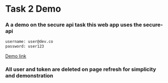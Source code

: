 # Task 2 Demo

### A a demo on the secure api task this web app uses the secure-api

```sh
username: user@dev.co
password: user123
```

[Demo link](https://secure-api-demo.vercel.app/)

### All user and token are deleted on page refresh for simplicity and demonstration
